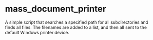 # mass_document_printer
A simple script that searches a specified path for all subdirectories and finds all files. The filenames are added to a list, and then all sent to the default Windows printer device. 
